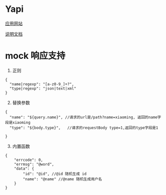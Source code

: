 # Yapi

[应用网站](http://yapi.demo.qunar.com)

[说明文档](https://hellosean1025.github.io/yapi/)

# mock 响应支持

1. 正则

```
{
  "name|regexp": "[a-z0-9_]+?",
  "type|regexp": "json|text|xml"
}
```

2. 替换参数
```
{
  "name": "${query.name}", //请求的url是/path?name=xiaoming, 返回的name字段是xiaoming
  "type": "${body.type}",   //请求的requestBody type=1,返回的type字段是1

}
```

3. 内置函数

```
{
    "errcode": 0,
    "errmsg": "@word",
    "data": {
        "id": "@id", //@id 随机生成 id
        "name": "@name" //@name 随机生成用户名
    }
}
```